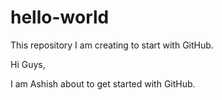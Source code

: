 # hello-world
This repository I am creating to start with GitHub.

Hi Guys,

I am Ashish about to get started with GitHub.
